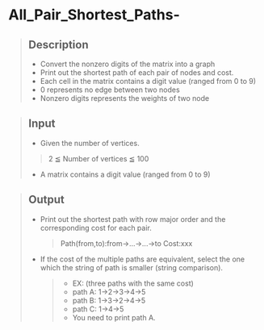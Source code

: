 # All_Pair_Shortest_Paths-
> ## Description
> * Convert the nonzero digits of the matrix into a graph
> * Print out the shortest path of each pair of nodes and cost.
> * Each cell in the matrix contains a digit value (ranged from 0 to 9)
> * 0 represents no edge between two nodes
> * Nonzero digits represents the weights of two node

> ## Input
> * Given the number of vertices.
>  > 2 ≦ Number of vertices ≦ 100
> * A matrix contains a digit value (ranged from 0 to 9)

> ## Output
> * Print out the shortest path with row major order and the corresponding cost for each pair.
>   > Path(from,to):from->...->...->to
>   > Cost:xxx
> * If the cost of the multiple paths are equivalent, select the one which the string of path is smaller (string comparison). 
>   > * EX: (three paths with the same cost)
>      > * path A: 1->2->3->4->5
>      > * path B: 1->3->2->4->5
>      > * path C: 1->4->5
>      > * You need to print path A.

